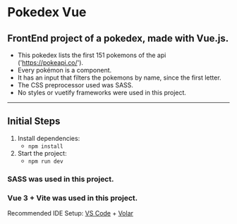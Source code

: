 # Pokedex Vue

## FrontEnd project of a pokedex, made with Vue.js.

- This pokedex lists the first 151 pokemons of the api ('https://pokeapi.co/').
- Every pokémon is a component.
- It has an input that filters the pokemons by name, since the first letter.
- The CSS preprocessor used was SASS.
- No styles or vuetify frameworks were used in this project.
---

## Initial Steps

1. Install dependencies:
    * `npm install`
2. Start the project:
    * `npm run dev` 

### SASS was used in this project.
### Vue 3 + Vite was used in this project.
Recommended IDE Setup: [VS Code](https://code.visualstudio.com/) + [Volar](https://marketplace.visualstudio.com/items?itemName=Vue.volar)